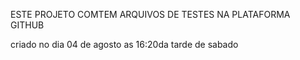 ESTE PROJETO COMTEM ARQUIVOS DE TESTES NA PLATAFORMA GITHUB

criado no dia 04 de agosto as 16:20da tarde de sabado
